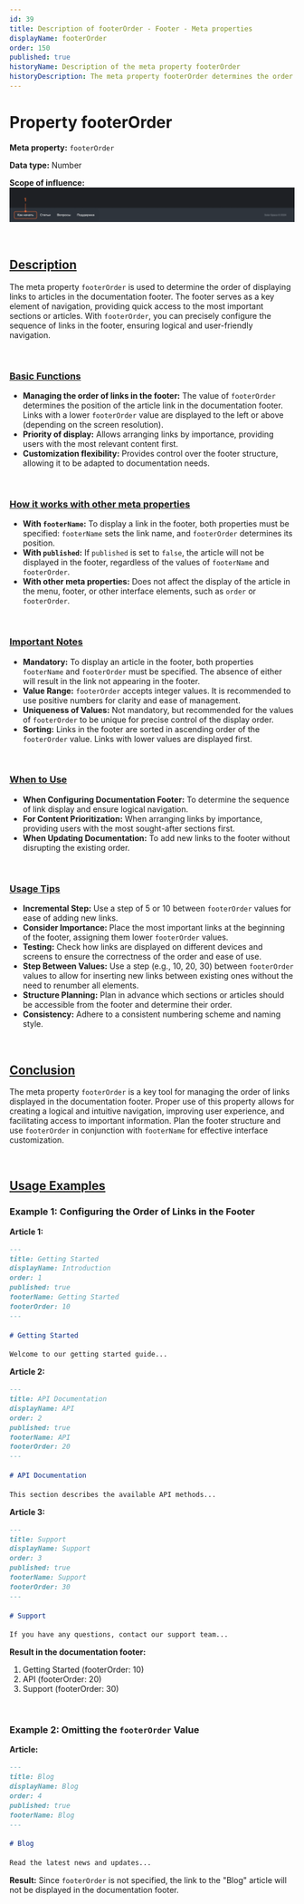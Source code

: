 ```yaml
---
id: 39
title: Description of footerOrder - Footer - Meta properties
displayName: footerOrder
order: 150
published: true
historyName: Description of the meta property footerOrder
historyDescription: The meta property footerOrder determines the order of displaying links in the documentation footer, improving navigation and access to important sections.
---
```


# Property footerOrder

**Meta property:** `footerOrder`

**Data type:** Number

**Scope of influence:**
![Property influence](https://raw.githubusercontent.com/SolarSpaceTech/product-documentation-content/refs/heads/main/ru/markdown/images/footer-order.png)

<br/>

## [Description](description)

The meta property `footerOrder` is used to determine the order of displaying links to articles in the documentation footer. The footer serves as a key element
of navigation, providing quick access to the most important sections or articles. With `footerOrder`, you can precisely configure the sequence of links
in the footer, ensuring logical and user-friendly navigation.

<br/>

### [Basic Functions](basic-functions)

- **Managing the order of links in the footer:** The value of `footerOrder` determines the position of the article link in the documentation footer.
  Links with a lower `footerOrder` value are displayed to the left or above (depending on the screen resolution).
- **Priority of display:** Allows arranging links by importance, providing users with the most relevant content first.
- **Customization flexibility:** Provides control over the footer structure, allowing it to be adapted to documentation needs.

<br/>

### [How it works with other meta properties](with-other-properties)

- **With `footerName`:** To display a link in the footer, both properties must be specified: `footerName` sets the link name, and `footerOrder` determines its position.
- **With `published`:** If `published` is set to `false`, the article will not be displayed in the footer, regardless of the values of `footerName` and `footerOrder`.
- **With other meta properties:** Does not affect the display of the article in the menu, footer, or other interface elements, such as `order` or `footerOrder`.

<br/>

### [Important Notes](notes)

- **Mandatory:** To display an article in the footer, both properties `footerName` and `footerOrder` must be specified. The absence of either will result in the link not appearing in the footer.
- **Value Range:** `footerOrder` accepts integer values. It is recommended to use positive numbers for clarity and ease of management.
- **Uniqueness of Values:** Not mandatory, but recommended for the values of `footerOrder` to be unique for precise control of the display order.
- **Sorting:** Links in the footer are sorted in ascending order of the `footerOrder` value. Links with lower values are displayed first.

<br/>

### [When to Use](when-to-use)

- **When Configuring Documentation Footer:** To determine the sequence of link display and ensure logical navigation.
- **For Content Prioritization:** When arranging links by importance, providing users with the most sought-after sections first.
- **When Updating Documentation:** To add new links to the footer without disrupting the existing order.

<br/>

### [Usage Tips](advice)

- **Incremental Step:** Use a step of 5 or 10 between `footerOrder` values for ease of adding new links.
- **Consider Importance:** Place the most important links at the beginning of the footer, assigning them lower `footerOrder` values.
- **Testing:** Check how links are displayed on different devices and screens to ensure the correctness of the order and ease of use.
- **Step Between Values:** Use a step (e.g., 10, 20, 30) between `footerOrder` values to allow for inserting new links between existing ones without the need to renumber all elements.
- **Structure Planning:** Plan in advance which sections or articles should be accessible from the footer and determine their order.
- **Consistency:** Adhere to a consistent numbering scheme and naming style.

<br/>

## [Conclusion](conclusion)

The meta property `footerOrder` is a key tool for managing the order of links displayed in the documentation footer. Proper use of this property allows for creating a logical and intuitive navigation, improving user experience, and facilitating access to important information. Plan the footer structure and use `footerOrder` in conjunction with `footerName` for effective interface customization.

<br/>

## [Usage Examples](examples)

### Example 1: Configuring the Order of Links in the Footer

**Article 1:**

```md
---
title: Getting Started
displayName: Introduction
order: 1
published: true
footerName: Getting Started
footerOrder: 10
---

# Getting Started

Welcome to our getting started guide...
```

**Article 2:**

```md
---
title: API Documentation
displayName: API
order: 2
published: true
footerName: API
footerOrder: 20
---

# API Documentation

This section describes the available API methods...
```

**Article 3:**

```md
---
title: Support
displayName: Support
order: 3
published: true
footerName: Support
footerOrder: 30
---

# Support

If you have any questions, contact our support team...
```

**Result in the documentation footer:**

1. Getting Started (footerOrder: 10)
2. API (footerOrder: 20)
3. Support (footerOrder: 30)

<br/>

### Example 2: Omitting the `footerOrder` Value

**Article:**

```md
---
title: Blog
displayName: Blog
order: 4
published: true
footerName: Blog
---

# Blog

Read the latest news and updates...
```

**Result:** Since `footerOrder` is not specified, the link to the "Blog" article will not be displayed in the documentation footer.
